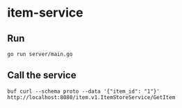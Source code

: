 # item-service

## Run 
`go run server/main.go` 


## Call the service
`buf curl --schema proto --data '{"item_id": "1"}' http://localhost:8080/item.v1.ItemStoreService/GetItem`